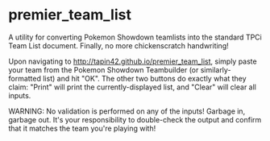 premier_team_list
=================

A utility for converting Pokemon Showdown teamlists into the standard TPCi Team List document.  Finally, no more 
chickenscratch handwriting!

Upon navigating to http://tapin42.github.io/premier_team_list, simply paste your team from the Pokemon Showdown 
Teambuilder (or similarly-formatted list) and hit "OK".  The other two buttons do exactly what they claim: "Print" will
print the currently-displayed list, and "Clear" will clear all inputs.

WARNING: No validation is performed on any of the inputs!  Garbage in, garbage out.  It's your responsibility to 
double-check the output and confirm that it matches the team you're playing with!
